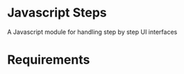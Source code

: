 Javascript Steps
========================

A Javascript module for handling step by step UI interfaces

Requirements
============

